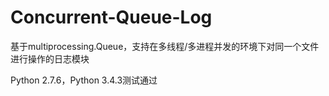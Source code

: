 # Concurrent-Queue-Log

基于multiprocessing.Queue，支持在多线程/多进程并发的环境下对同一个文件进行操作的日志模块

Python 2.7.6，Python 3.4.3测试通过
